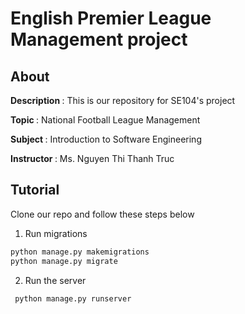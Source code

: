 <h1> English Premier League Management project </h1>
</hr>
<h2> About </h2>

<b> Description </b>: This is our repository for SE104's project

<b> Topic </b>: National Football League Management

<b> Subject </b>: Introduction to Software Engineering

<b> Instructor </b>: Ms. Nguyen Thi Thanh Truc
</hr>

<h2> Tutorial </h2>

Clone our repo and follow these steps below

1. Run migrations 
```python
python manage.py makemigrations
python manage.py migrate
```
2. Run the server 
```python
 python manage.py runserver
```
  

